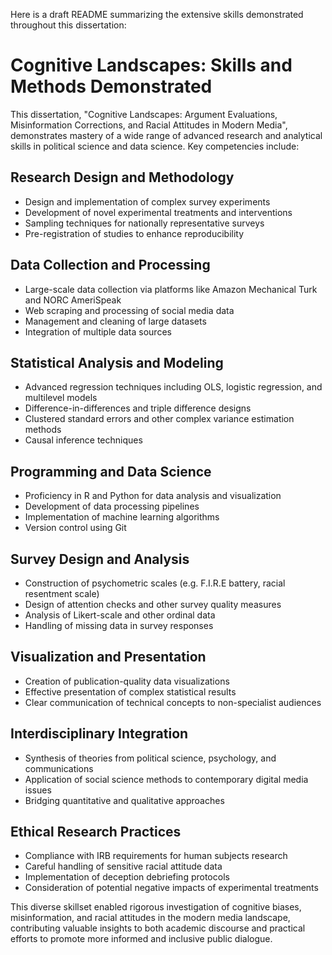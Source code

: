 Here is a draft README summarizing the extensive skills demonstrated throughout this dissertation:

# Cognitive Landscapes: Skills and Methods Demonstrated

This dissertation, "Cognitive Landscapes: Argument Evaluations, Misinformation Corrections, and Racial Attitudes in Modern Media", demonstrates mastery of a wide range of advanced research and analytical skills in political science and data science. Key competencies include:

## Research Design and Methodology
- Design and implementation of complex survey experiments 
- Development of novel experimental treatments and interventions
- Sampling techniques for nationally representative surveys
- Pre-registration of studies to enhance reproducibility

## Data Collection and Processing
- Large-scale data collection via platforms like Amazon Mechanical Turk and NORC AmeriSpeak
- Web scraping and processing of social media data
- Management and cleaning of large datasets
- Integration of multiple data sources

## Statistical Analysis and Modeling
- Advanced regression techniques including OLS, logistic regression, and multilevel models
- Difference-in-differences and triple difference designs
- Clustered standard errors and other complex variance estimation methods
- Causal inference techniques

## Programming and Data Science
- Proficiency in R and Python for data analysis and visualization
- Development of data processing pipelines
- Implementation of machine learning algorithms
- Version control using Git

## Survey Design and Analysis  
- Construction of psychometric scales (e.g. F.I.R.E battery, racial resentment scale)
- Design of attention checks and other survey quality measures
- Analysis of Likert-scale and other ordinal data
- Handling of missing data in survey responses

## Visualization and Presentation
- Creation of publication-quality data visualizations 
- Effective presentation of complex statistical results
- Clear communication of technical concepts to non-specialist audiences

## Interdisciplinary Integration
- Synthesis of theories from political science, psychology, and communications
- Application of social science methods to contemporary digital media issues
- Bridging quantitative and qualitative approaches

## Ethical Research Practices
- Compliance with IRB requirements for human subjects research
- Careful handling of sensitive racial attitude data
- Implementation of deception debriefing protocols
- Consideration of potential negative impacts of experimental treatments

This diverse skillset enabled rigorous investigation of cognitive biases, misinformation, and racial attitudes in the modern media landscape, contributing valuable insights to both academic discourse and practical efforts to promote more informed and inclusive public dialogue.
